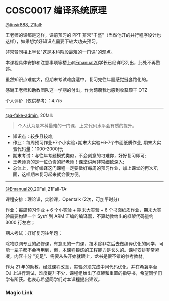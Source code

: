 
# COSC0017 编译系统原理

[@tinsir888, 21fall](https://github.com/tinsir888):

王老师的课都是这样，课前预习的 PPT 非常"丰盛"（当然他开的并行程序设计也这样），如果想学好知识点需要下较大功夫预习。

非常赞同楼上学长"这是本科阶段最难的一门课"的观点。

本课程具体安排和注意事项等楼上[@Emanual20](https://github.com/Emanual20)学长已经详尽列出，此处不再赘述。

虽然知识点难度大，但期末考试难度适中，复习完往年题感觉挺套路化的。

感谢王老师和助教团队这一学期的付出，作为蒟蒻我也感到收获颇丰 OTZ

个人评价（仅供参考）：4.7/5

---

[@a-fake-admin](https://github.com/a-fake-admin), 20fall:

> 个人认为是本科最难的一门课，上完代码水平会有质的提升。
- 知识点：较多且较难;
- 作业：每周预习作业+7个小实验+期末大实验+6-7个书面纸质作业, 期末大实验代码量：1000-2000行;
- 期末考试：与往年考题模式类似，不会刻意的刁难你，好好复习即可;
- 王老师真的是一位负责的好老师！课堂讲解非常细致深入;
- 总体上，学好编译这门课程一定要做好每周的预习作业，加上课堂的再次巩固，这样期末复习起来就会很方便。

---

[@Emanual20](https://github.com/Emanual20),20Fall,21Fall-TA:

课程安排：理论课，实验课，Opentalk (2次，可加平时分)

作业：每周预习作业 + 6 个小实验 + 期末大实验 + 6 个书面纸质作业，期末大实验需要构建一个 SysY 到 ARM 汇编的编译器，不算助教给出的框架代码量约 3000 行左右；

期末考试：好好复习往年题；

除物联网专业的必修课，有意思的一门课，技术除非之后去做编译优化的同学，可能一辈子都不会再用到，但，本课程锻炼的工程能力是长久的。课程安排非常紧凑，内容十分 "充足"、需要从头开始就跟上，龙书是很不错的参考教材。

作为 21 年的助教，经过课程改革，实验必须完成中间代码优化，并在希冀平台 OJ 上进行测试，难度提升不少，课程组给出了框架和重置的指导书，希望同学们学有所获。也衷心希望同学们对本课程提出建议。

### Magic Link


<!-- [2017-2021](https://github.com/Emanual20/Emanual20.github.io/tree/main/resources/grade-3/COSC0017) -->
